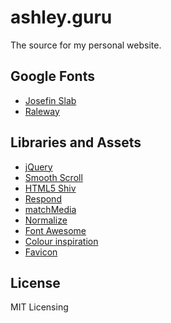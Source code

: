 # ashley.guru

The source for my personal website.

## Google Fonts
- [Josefin Slab](https://fonts.google.com/specimen/Josefin+Slab)
- [Raleway](https://fonts.google.com/specimen/Raleway)

## Libraries and Assets
- [jQuery](https://jquery.com/)
- [Smooth Scroll](https://github.com/cferdinandi/smooth-scroll)
- [HTML5 Shiv](https://github.com/aFarkas/html5shiv)
- [Respond](https://github.com/scottjehl/Respond)
- [matchMedia](https://github.com/paulirish/matchMedia.js)
- [Normalize](https://github.com/necolas/normalize.css)
- [Font Awesome](http://fontawesome.io/)
- [Colour inspiration](http://flatuicolors.com/)
- [Favicon](http://mdbootstrap.com/tools/logo-generator-text/)

## License
MIT Licensing
